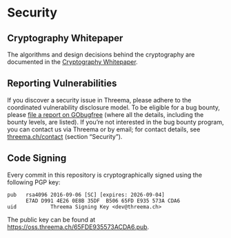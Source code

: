 # Security

## Cryptography Whitepaper

The algorithms and design decisions behind the cryptography are documented in
the [Cryptography Whitepaper](https://threema.ch/press-files/2_documentation/cryptography_whitepaper.pdf).

## Reporting Vulnerabilities

If you discover a security issue in Threema, please adhere to the coordinated
vulnerability disclosure model. To be eligible for a bug bounty, please [file a
report on GObugfree](https://app.gobugfree.com/programs/threema) (where all the
details, including the bounty levels, are listed). If you’re not interested in
the bug bounty program, you can contact us via Threema or by email; for contact
details, see [threema.ch/contact](https://threema.ch/en/contact) (section
“Security”).

## Code Signing

Every commit in this repository is cryptographically signed using the following
PGP key:

    pub   rsa4096 2016-09-06 [SC] [expires: 2026-09-04]
          E7AD D991 4E26 0E8B 35DF  B506 65FD E935 573A CDA6
    uid           Threema Signing Key <dev@threema.ch>

The public key can be found at <https://oss.threema.ch/65FDE935573ACDA6.pub>.
